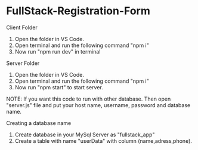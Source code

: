 # FullStack-Registration-Form
Client Folder
1. Open the folder in VS Code.
2. Open terminal and run the following command "npm i"
3. Now run "npm run dev" in terminal

Server Folder
1. Open the folder in VS Code.
2. Open terminal and run the following command "npm i"
3. Now run "npm start" to start server.

NOTE: If you want this code to run with other database. Then open "server.js" file and put your host name, username, password and database name.

Creating a database name
1. Create database in your MySql Server as "fullstack_app"
2. Create a table with name "userData" with column (name,adress,phone).
